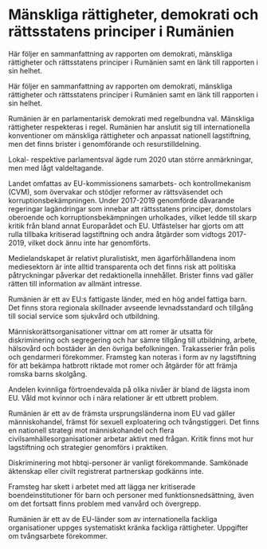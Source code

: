 # Mänskliga rättigheter, demokrati och rättsstatens principer i Rumänien

Här följer en sammanfattning av rapporten om demokrati, mänskliga rättigheter och rättsstatens principer i Rumänien samt en länk till rapporten i sin helhet.

Här följer en sammanfattning av rapporten om demokrati, mänskliga rättigheter och rättsstatens principer i Rumänien samt en länk till rapporten i sin helhet.

Rumänien är en parlamentarisk demokrati med regelbundna val. Mänskliga rättigheter respekteras i regel. Rumänien har anslutit sig till internationella konventioner om mänskliga rättigheter och anpassat nationell lagstiftning, men det finns brister i genomförande och resurstilldelning.

Lokal- respektive parlamentsval ägde rum 2020 utan större anmärkningar, men med lågt valdeltagande.

Landet omfattas av EU-kommissionens samarbets- och kontrollmekanism (CVM), som övervakar och stödjer reformer av rättsväsendet och korruptionsbekämpningen. Under 2017-2019 genomförde dåvarande regeringar lagändringar som innebar att rättsstatens principer, domstolars oberoende och korruptionsbekämpningen urholkades, vilket ledde till skarp kritik från bland annat Europarådet och EU. Utfästelser har gjorts om att rulla tillbaka kritiserad lagstiftning och andra åtgärder som vidtogs 2017-2019, vilket dock ännu inte har genomförts.

Medielandskapet är relativt pluralistiskt, men ägarförhållandena inom mediesektorn är inte alltid transparenta och det finns risk att politiska påtryckningar påverkar det redaktionella innehållet. Brister finns vad gäller rätten till information av allmänt intresse.

Rumänien är ett av EU:s fattigaste länder, med en hög andel fattiga barn. Det finns stora regionala skillnader avseende levnadsstandard och tillgång till social service som sjukvård och utbildning.

Människorättsorganisationer vittnar om att romer är utsatta för diskriminering och segregering och har sämre tillgång till utbildning, arbete, hälsovård och bostäder än den övriga befolkningen. Trakasserier från polis och gendarmeri förekommer. Framsteg kan noteras i form av ny lagstiftning för att bekämpa hatbrott riktade mot romer och åtgärder för att främja romska barns skolgång.

Andelen kvinnliga förtroendevalda på olika nivåer är bland de lägsta inom EU. Våld mot kvinnor och i nära relationer är ett utbrett problem.

Rumänien är ett av de främsta ursprungsländerna inom EU vad gäller människohandel, främst för sexuell exploatering och tvångstiggeri. Det finns en nationell strategi mot människohandel och flera civilsamhällesorganisationer arbetar aktivt med frågan. Kritik finns mot hur lagstiftning och strategier genomförs i praktiken.

Diskriminering mot hbtqi-personer är vanligt förekommande. Samkönade äktenskap eller civilt registrerat partnerskap godkänns inte.

Framsteg har skett i arbetet med att lägga ner kritiserade boendeinstitutioner för barn och personer med funktionsnedsättning, även om det fortsatt finns problem med vanvård och övergrepp.

Rumänien är ett av de EU-länder som av internationella fackliga organisationer uppges systematiskt kränka fackliga rättigheter. Uppgifter om tvångsarbete förekommer.
